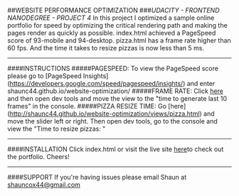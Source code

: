 ##WEBSITE PERFORMANCE OPTIMIZATION
###*UDACITY - FRONTEND NANODEGREE - PROJECT 4*
In this project I optimized a sample online portfolio for speed by 
optimizing the critical rendering path and making the pages render 
as quickly as possible. index.html achieved a PageSpeed score of 
93-mobile and 94-desktop. pizza.html has a frame rate higher than 
60 fps.  And the time it takes to resize pizzas is now less than 5 ms.

---------------------------------------------------------------------
####INSTRUCTIONS
#####PAGESPEED:
	To view the PageSpeed score please go to [PageSpeed Insights]
	(https://developers.google.com/speed/pagespeed/insights/) and 
	enter shaunc44.github.io/website-optimization/
#####FRAME RATE: 
	Click [here](http://shaunc44.github.io/website-optimization/views/pizza.html)
	and then open dev tools and move the view to the "time to generate 
	last 10 frames" in the console.
#####PIZZA RESIZE TIME:
	Go [here] (http://shaunc44.github.io/website-optimization/views/pizza.html)
	and move the slider left or right.  Then open dev tools, go to 
	the console and view the "Time to resize pizzas: "

---------------------------------------------------------------------
####INSTALLATION
Click index.html or visit the live site [here](shaunc44.github.io/website-optimization/)to check out the portfolio. Cheers!

---------------------------------------------------------------------
####SUPPORT
If you're having issues please email Shaun at shauncox44@gmail.com